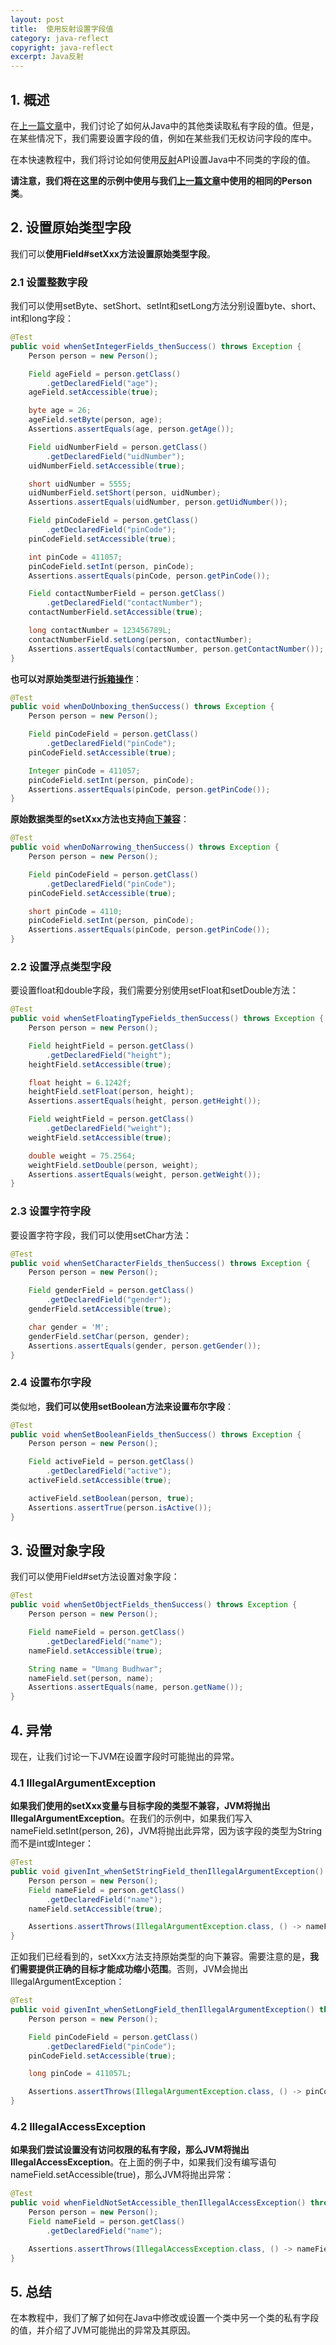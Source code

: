```yaml
---
layout: post
title:  使用反射设置字段值
category: java-reflect
copyright: java-reflect
excerpt: Java反射
---
```


## 1. 概述

在[上一篇文章](https://www.baeldung.com/java-reflection-read-private-field-value)中，我们讨论了如何从Java中的其他类读取私有字段的值。但是，在某些情况下，我们需要设置字段的值，例如在某些我们无权访问字段的库中。

在本快速教程中，我们将讨论如何使用[反射](https://www.baeldung.com/java-reflection)API设置Java中不同类的字段的值。

**请注意，我们将在这里的示例中使用与我们[上一篇文章](https://www.baeldung.com/java-reflection-read-private-field-value)中使用的相同的Person类**。

## 2. 设置原始类型字段

我们可以**使用Field#setXxx方法设置原始类型字段**。

### 2.1 设置整数字段

我们可以使用setByte、setShort、setInt和setLong方法分别设置byte、short、int和long字段：

```java
@Test
public void whenSetIntegerFields_thenSuccess() throws Exception {
    Person person = new Person();

    Field ageField = person.getClass()
        .getDeclaredField("age");
    ageField.setAccessible(true);

    byte age = 26;
    ageField.setByte(person, age);
    Assertions.assertEquals(age, person.getAge());

    Field uidNumberField = person.getClass()
        .getDeclaredField("uidNumber");
    uidNumberField.setAccessible(true);

    short uidNumber = 5555;
    uidNumberField.setShort(person, uidNumber);
    Assertions.assertEquals(uidNumber, person.getUidNumber());

    Field pinCodeField = person.getClass()
        .getDeclaredField("pinCode");
    pinCodeField.setAccessible(true);

    int pinCode = 411057;
    pinCodeField.setInt(person, pinCode);
    Assertions.assertEquals(pinCode, person.getPinCode());

    Field contactNumberField = person.getClass()
        .getDeclaredField("contactNumber");
    contactNumberField.setAccessible(true);

    long contactNumber = 123456789L;
    contactNumberField.setLong(person, contactNumber);
    Assertions.assertEquals(contactNumber, person.getContactNumber());
}
```

**也可以对原始类型进行[拆箱操作](https://www.baeldung.com/java-wrapper-classes#autoboxing-and-unboxing)**：

```java
@Test
public void whenDoUnboxing_thenSuccess() throws Exception {
    Person person = new Person();

    Field pinCodeField = person.getClass()
        .getDeclaredField("pinCode");
    pinCodeField.setAccessible(true);

    Integer pinCode = 411057;
    pinCodeField.setInt(person, pinCode);
    Assertions.assertEquals(pinCode, person.getPinCode());
}
```

**原始数据类型的setXxx方法也支持[向下兼容](https://www.baeldung.com/java-primitive-conversions#widening-primitive-conversions)**：

```java
@Test
public void whenDoNarrowing_thenSuccess() throws Exception {
    Person person = new Person();

    Field pinCodeField = person.getClass()
        .getDeclaredField("pinCode");
    pinCodeField.setAccessible(true);

    short pinCode = 4110;
    pinCodeField.setInt(person, pinCode);
    Assertions.assertEquals(pinCode, person.getPinCode());
}
```

### 2.2 设置浮点类型字段

要设置float和double字段，我们需要分别使用setFloat和setDouble方法：

```java
@Test
public void whenSetFloatingTypeFields_thenSuccess() throws Exception {
    Person person = new Person();

    Field heightField = person.getClass()
        .getDeclaredField("height");
    heightField.setAccessible(true);

    float height = 6.1242f;
    heightField.setFloat(person, height);
    Assertions.assertEquals(height, person.getHeight());

    Field weightField = person.getClass()
        .getDeclaredField("weight");
    weightField.setAccessible(true);

    double weight = 75.2564;
    weightField.setDouble(person, weight);
    Assertions.assertEquals(weight, person.getWeight());
}
```

### 2.3 设置字符字段

要设置字符字段，我们可以使用setChar方法：

```java
@Test
public void whenSetCharacterFields_thenSuccess() throws Exception {
    Person person = new Person();

    Field genderField = person.getClass()
        .getDeclaredField("gender");
    genderField.setAccessible(true);

    char gender = 'M';
    genderField.setChar(person, gender);
    Assertions.assertEquals(gender, person.getGender());
}
```

### 2.4 设置布尔字段

类似地，**我们可以使用setBoolean方法来设置布尔字段**：

```java
@Test
public void whenSetBooleanFields_thenSuccess() throws Exception {
    Person person = new Person();

    Field activeField = person.getClass()
        .getDeclaredField("active");
    activeField.setAccessible(true);

    activeField.setBoolean(person, true);
    Assertions.assertTrue(person.isActive());
}
```

## 3. 设置对象字段

我们可以使用Field#set方法设置对象字段：

```java
@Test
public void whenSetObjectFields_thenSuccess() throws Exception {
    Person person = new Person();

    Field nameField = person.getClass()
        .getDeclaredField("name");
    nameField.setAccessible(true);

    String name = "Umang Budhwar";
    nameField.set(person, name);
    Assertions.assertEquals(name, person.getName());
}
```

## 4. 异常

现在，让我们讨论一下JVM在设置字段时可能抛出的异常。

### 4.1 IllegalArgumentException

**如果我们使用的setXxx变量与目标字段的类型不兼容，JVM将抛出IllegalArgumentException**。在我们的示例中，如果我们写入nameField.setInt(person, 26)，JVM将抛出此异常，因为该字段的类型为String而不是int或Integer：

```java
@Test
public void givenInt_whenSetStringField_thenIllegalArgumentException() throws Exception {
    Person person = new Person();
    Field nameField = person.getClass()
        .getDeclaredField("name");
    nameField.setAccessible(true);

    Assertions.assertThrows(IllegalArgumentException.class, () -> nameField.setInt(person, 26));
}
```

正如我们已经看到的，setXxx方法支持原始类型的向下兼容。需要注意的是，**我们需要提供正确的目标才能成功缩小范围**。否则，JVM会抛出IllegalArgumentException：

```java
@Test
public void givenInt_whenSetLongField_thenIllegalArgumentException() throws Exception {
    Person person = new Person();

    Field pinCodeField = person.getClass()
        .getDeclaredField("pinCode");
    pinCodeField.setAccessible(true);

    long pinCode = 411057L;

    Assertions.assertThrows(IllegalArgumentException.class, () -> pinCodeField.setLong(person, pinCode));
}
```

### 4.2 IllegalAccessException

**如果我们尝试设置没有访问权限的私有字段，那么JVM将抛出IllegalAccessException**。在上面的例子中，如果我们没有编写语句nameField.setAccessible(true)，那么JVM将抛出异常：

```java
@Test
public void whenFieldNotSetAccessible_thenIllegalAccessException() throws Exception {
    Person person = new Person();
    Field nameField = person.getClass()
        .getDeclaredField("name");

    Assertions.assertThrows(IllegalAccessException.class, () -> nameField.set(person, "Umang Budhwar"));
}
```

## 5. 总结

在本教程中，我们了解了如何在Java中修改或设置一个类中另一个类的私有字段的值，并介绍了JVM可能抛出的异常及其原因。
